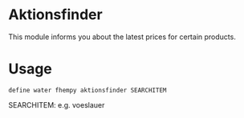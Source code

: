 
# Aktionsfinder
This module informs you about the latest prices for certain products.

# Usage
```
define water fhempy aktionsfinder SEARCHITEM
```

SEARCHITEM: e.g. voeslauer
